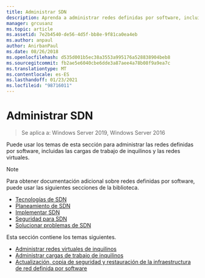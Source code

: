 ```yaml
---
title: Administrar SDN
description: Aprenda a administrar redes definidas por software, incluidas las cargas de trabajo de inquilinos y las redes virtuales.
manager: grcusanz
ms.topic: article
ms.assetid: 7e2b4540-de56-4d5f-bb8e-9f81ca0ea4eb
ms.author: anpaul
author: AnirbanPaul
ms.date: 08/26/2018
ms.openlocfilehash: d535d001b5ec38a3553a995176a528838904beb8
ms.sourcegitcommit: fb2ae5e6040cbe6dde3a87aee4a78b08f9a9ea7c
ms.translationtype: MT
ms.contentlocale: es-ES
ms.lasthandoff: 01/23/2021
ms.locfileid: "98716011"
---
```

# <a name="manage-sdn"></a>Administrar SDN

>Se aplica a: Windows Server 2019, Windows Server 2016

Puede usar los temas de esta sección para administrar las redes definidas por software, incluidas las cargas de trabajo de inquilinos y las redes virtuales.

>[!NOTE]
>Para obtener documentación adicional sobre redes definidas por software, puede usar las siguientes secciones de la biblioteca.
>- [Tecnologías de SDN](../technologies/Software-Defined-Networking-Technologies.md)
>- [Planeamiento de SDN](../plan/plan-a-software-defined-network-infrastructure.md)
>- [Implementar SDN](../deploy/deploy-a-software-defined-network-infrastructure.md)
>- [Seguridad para SDN](../security/sdn-security-top.md)
>- [Solucionar problemas de SDN](../troubleshoot/Troubleshoot-Software-Defined-Networking.md)

Esta sección contiene los temas siguientes.

- [Administrar redes virtuales de inquilinos](Manage-Tenant-Virtual-Networks.md)
- [Administrar cargas de trabajo de inquilinos](Manage-Tenant-Workloads.md)
- [Actualización, copia de seguridad y restauración de la infraestructura de red definida por software](Update-Backup-Restore.md)